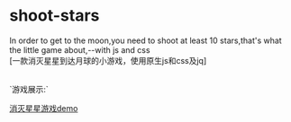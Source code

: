 # shoot-stars
In order to get to the moon,you need to shoot at least 10 stars,that's what the little game about,--with js and css 
<br>
[一款消灭星星到达月球的小游戏，使用原生js和css及jq]

<br>
`游戏展示:`

 [消灭星星游戏demo](https://cyanar.github.io/shoot-stars/消灭星星.html)
